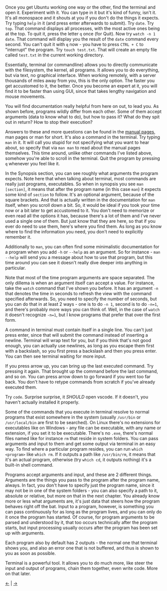 Once you get Ubuntu working one way or the other, find the terminal and open it. Experiment with it. You can type in it but it's kind of funny, isn't it. It's all monospace and it shouts at you if you don't do the things it expects. Try typing `help` in it (and press enter afterwards to submit). Try `date`. Try `top`. That command displays all processes, with the most active ones being at the top. To quit it, press the letter `q` once (for Quit). Now try `watch -n 1 date`. That command will display you the result of the `date` command every second. You can't quit it with `q` now - you have to press `CTRL + C` to "interrupt" the program. Try `touch test.txt`. That will create an empty file called `test.txt` in the current working directory.

Essentially, terminal (or commandline) allows you to directly communicate with the filesystem, the kernel, all programs. It allows you to do everything, but via text, no graphical interface. When working remotely, with a server thousands of miles away from you, this is the only option. The faster you get accustomed to it, the better. Once you become an expert at it, you will find it to be faster than using GUI, since that takes lengthy navigation and mouse movements.

You will find documentation really helpful from here on out, to lead you. As shown before, programs wildly differ from each other. Some of them accept arguments (data to know what to do), but how to pass it? What do they spit out in return? How to stop their execution?

Answers to these and more questions can be found in the [manual pages](https://man7.org/linux/man-pages/man7/man-pages.7.html), man pages or man for short. It's also a command in the terminal. Try typing `man` in it. It will call you stupid for not specifying what you want to hear about, so specify that via `man man` to read about the manual pages themselves. This time around, unlike other commands I've listed above, somehow you're able to scroll in the terminal. Quit the program by pressing `q` whenever you feel like it.

In the Synopsis section, you can see roughly what arguments the program expects. Note here that when talking about terminal, most commands are really just programs, executables. So when in synopsis you see `man [section]`, it means that after the program name (in this case `man`) it expects some kind of `section` to follow. It's an optional argument, because of the square brackets. And that is actually written in the documentation for `man` itself, when you scroll down a bit. So, it would be ideal if you took your time now or a bit later to get accustomed to it. You don't need to memorize or even read all the options it has, because there's a lot of them and I've never used a single one of them. But just know that they are here, so that if you ever do need to use them, here's where you find them. As long as you know where to find the information you need, you don't need to explicitly remember it.

Additionally to `man`, you can often find some minimalistic documentation for a program when you add `-h` or `--help` as an argument. So for instance - `man --help` will send you a message about how to use that program, but this time around you can see it doesn't really dive deeper into anything in particular.

Note that most of the time program arguments are space separated. The only dillema is when an argument itself can accept a value. For instance, take the `watch` command that I've shown you before. It has an argument `-n` that denotes the time in seconds to refresh the view with the command specified afterwards. So, you need to specify the number of seconds, but you can do that in at least 2 ways - one is to do `-n 1`, second is to do `-n=1`, and there's probably more ways you can think of. Well, in the case of `watch` it doesn't recognize `-n=1`, but I know programs that prefer that over the first form.

A command in terminal must contain itself in a single line. You can't just press enter, since that will submit the command instead of inserting a newline. Terminal will wrap text for you, but if you think that's not good enough, you can actually use newlines, as long as you escape them first with a backslash, so you first press a backslash and then you press enter. You can then see terminal waiting for more input.

If you press arrow up, you can bring up the last executed command. Try pressing it again. That brought up the command before the last command, and so on. You can press arrow down to go forward if you went too far back. You don't have to retype commands from scratch if you've already executed them.

Try `code`. Surprise surprise, it *SHOULD* open vscode. If it doesn't, you haven't actually installed it properly.

Some of the commands that you execute in terminal resolve to normal programs that exist somewhere in the system (usually `/usr/bin` or `/usr/local/bin` are first to be searched). On Linux there's no extensions for executables like on Windows - any file can be executable, with any name or extension, if you set it to be executable. There's no `.exe`, there's normal files named like for instance `rm` that reside in system folders. You can pass arguments and input to them and get some output via terminal in an easy way. To find where a particular program resides, you can run `which <program>` like `which rm`. If it outputs a path like `/usr/bin/rm`, it means that it's an actual program, otherwise (try `which cd`, it outputs nothing) it's a built-in shell command.

Programs accept arguments and input, and these are 2 different things. Arguments are the things you pass to the program after the program name, always. In fact, you don't have to specify just the program name, since it may not be in one of the system folders - you can also specify a path to it, absolute or relative, but more on that in the next chapter. You already know more or less what arguments are, it's just data that steers how the program behaves right off the bat. Input to a program, however, is something you can pass continuously for as long as the program lives, and you can only do it once the program has started. Of course, for program arguments to be parsed and understood by it, that too occurs technically after the program starts, but input processing usually occurs after the program has been set up with arguments.

Each program also by default has 2 outputs - the normal one that terminal shows you, and also an error one that is not buffered, and thus is shown to you as soon as possible.

Terminal is a powerful tool. It allows you to do much more, like steer the input and output of programs, chain them together, even write code. More on that later.

[←](../env/env.md) | [→](../fs/fs.md)

